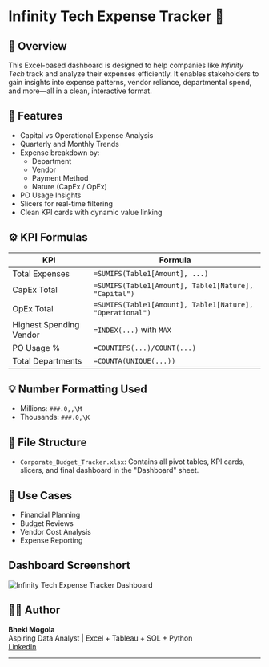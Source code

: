 # Infinity Tech Expense Tracker 🧾

## 📌 Overview
This Excel-based dashboard is designed to help companies like *Infinity Tech* track and analyze their expenses efficiently. It enables stakeholders to gain insights into expense patterns, vendor reliance, departmental spend, and more—all in a clean, interactive format.

## 🧠 Features
- Capital vs Operational Expense Analysis
- Quarterly and Monthly Trends
- Expense breakdown by:
  - Department
  - Vendor
  - Payment Method
  - Nature (CapEx / OpEx)
- PO Usage Insights
- Slicers for real-time filtering
- Clean KPI cards with dynamic value linking

## ⚙️ KPI Formulas
| KPI | Formula |
|-----|---------|
| Total Expenses | `=SUMIFS(Table1[Amount], ...)` |
| CapEx Total | `=SUMIFS(Table1[Amount], Table1[Nature], "Capital")` |
| OpEx Total | `=SUMIFS(Table1[Amount], Table1[Nature], "Operational")` |
| Highest Spending Vendor | `=INDEX(...)` with `MAX` |
| PO Usage % | `=COUNTIFS(...)/COUNT(...)` |
| Total Departments | `=COUNTA(UNIQUE(...))` |

## 💡 Number Formatting Used
- Millions: `###.0,,\M`
- Thousands: `###.0,\K`

## 📂 File Structure
- `Corporate_Budget_Tracker.xlsx`: Contains all pivot tables, KPI cards, slicers, and final dashboard in the "Dashboard" sheet.

## 🎯 Use Cases
- Financial Planning
- Budget Reviews
- Vendor Cost Analysis
- Expense Reporting 

## Dashboard Screenshort
![Infinity Tech Expense Tracker Dashboard](https://raw.githubusercontent.com/Bheki0987/Infinity-Tech-Expense-Tracker/main/images/Dashboard-Screenshot.png)


## 🧑‍💼 Author
**Bheki Mogola**  
Aspiring Data Analyst | Excel + Tableau + SQL + Python  
[LinkedIn](https://www.linkedin.com/in/bheki-mogola-8481122b7)

---

